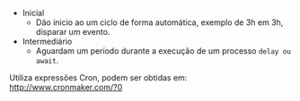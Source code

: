 - Inicial
	- Dão inicio ao um ciclo de forma automática, exemplo de 3h em 3h, disparar um evento. 
- Intermediário
	- Aguardam um período durante a execução de um processo `delay ou await`.

Utiliza expressões Cron, podem ser obtidas em:
http://www.cronmaker.com/?0
